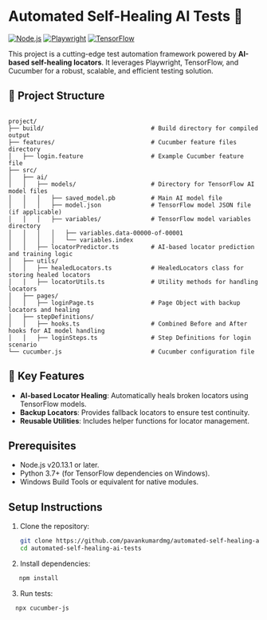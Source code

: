
# Automated Self-Healing AI Tests 🚀

[![Node.js](https://img.shields.io/badge/node-%3E%3D%2016.x-brightgreen)](https://nodejs.org/)
[![Playwright](https://img.shields.io/badge/playwright-v1.38-blue)](https://playwright.dev/)
[![TensorFlow](https://img.shields.io/badge/tensorflow-%3E%3D2.0-orange)](https://www.tensorflow.org/)

This project is a cutting-edge test automation framework powered by **AI-based self-healing locators**. It leverages Playwright, TensorFlow, and Cucumber for a robust, scalable, and efficient testing solution.

## 📂 **Project Structure**

```plaintext

project/
├── build/                              # Build directory for compiled output
├── features/                           # Cucumber feature files directory
│   ├── login.feature                   # Example Cucumber feature file
├── src/
│   ├── ai/
│   │   ├── models/                     # Directory for TensorFlow AI model files
│   │   │   ├── saved_model.pb          # Main AI model file
│   │   │   ├── model.json              # TensorFlow model JSON file (if applicable)
│   │   │   ├── variables/              # TensorFlow model variables directory
│   │   │   │   ├── variables.data-00000-of-00001
│   │   │   │   └── variables.index
│   │   ├── locatorPredictor.ts         # AI-based locator prediction and training logic
│   ├── utils/
│   │   ├── healedLocators.ts           # HealedLocators class for storing healed locators
│   │   ├── locatorUtils.ts             # Utility methods for handling locators
│   ├── pages/
│   │   ├── loginPage.ts                # Page Object with backup locators and healing
│   ├── stepDefinitions/
│   │   ├── hooks.ts                    # Combined Before and After hooks for AI model handling
│   │   ├── loginSteps.ts               # Step Definitions for login scenario
└── cucumber.js                         # Cucumber configuration file

```

## 🌟 **Key Features**

- **AI-based Locator Healing**: Automatically heals broken locators using TensorFlow models.
- **Backup Locators**: Provides fallback locators to ensure test continuity.
- **Reusable Utilities**: Includes helper functions for locator management.

## Prerequisites
- Node.js v20.13.1 or later.
- Python 3.7+ (for TensorFlow dependencies on Windows).
- Windows Build Tools or equivalent for native modules.

## Setup Instructions
1. Clone the repository:
   ```bash
   git clone https://github.com/pavankumardmg/automated-self-healing-ai-tests.git
   cd automated-self-healing-ai-tests

2. Install dependencies:
```bash
   npm install
```   

3. Run tests:
```bash
  npx cucumber-js
```

